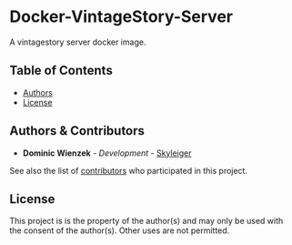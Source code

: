 # Docker-VintageStory-Server

A vintagestory server docker image.

## Table of Contents

* [Authors](#authors--contributors)
* [License](#license)

## Authors & Contributors

* **Dominic Wienzek** - *Development* - [Skyleiger](https://github.com/skyleiger)

See also the list of [contributors](https://github.com/Skyleiger/RadioBots-GameCloud/contributors) who participated in this project.

## License

This project is is the property of the author(s) and may only be used with the consent of the author(s). Other uses are not permitted.
